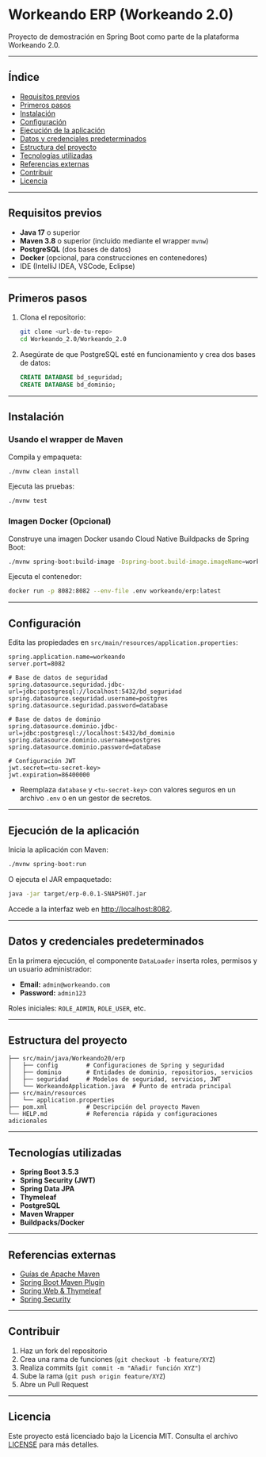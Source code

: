 # Workeando ERP (Workeando 2.0)

Proyecto de demostración en Spring Boot como parte de la plataforma Workeando 2.0.

---

## Índice

* [Requisitos previos](#requisitos-previos)
* [Primeros pasos](#primeros-pasos)
* [Instalación](#instalación)
* [Configuración](#configuración)
* [Ejecución de la aplicación](#ejecución-de-la-aplicación)
* [Datos y credenciales predeterminados](#datos-y-credenciales-predeterminados)
* [Estructura del proyecto](#estructura-del-proyecto)
* [Tecnologías utilizadas](#tecnologías-utilizadas)
* [Referencias externas](#referencias-externas)
* [Contribuir](#contribuir)
* [Licencia](#licencia)

---

## Requisitos previos

* **Java 17** o superior
* **Maven 3.8** o superior (incluido mediante el wrapper `mvnw`)
* **PostgreSQL** (dos bases de datos)
* **Docker** (opcional, para construcciones en contenedores)
* IDE (IntelliJ IDEA, VSCode, Eclipse)

---

## Primeros pasos

1. Clona el repositorio:

   ```bash
   git clone <url-de-tu-repo>
   cd Workeando_2.0/Workeando_2.0
   ```
2. Asegúrate de que PostgreSQL esté en funcionamiento y crea dos bases de datos:

   ```sql
   CREATE DATABASE bd_seguridad;
   CREATE DATABASE bd_dominio;
   ```

---

## Instalación

### Usando el wrapper de Maven

Compila y empaqueta:

```bash
./mvnw clean install
```

Ejecuta las pruebas:

```bash
./mvnw test
```

### Imagen Docker (Opcional)

Construye una imagen Docker usando Cloud Native Buildpacks de Spring Boot:

```bash
./mvnw spring-boot:build-image -Dspring-boot.build-image.imageName=workeando/erp:latest
```

Ejecuta el contenedor:

```bash
docker run -p 8082:8082 --env-file .env workeando/erp:latest
```

---

## Configuración

Edita las propiedades en `src/main/resources/application.properties`:

```properties
spring.application.name=workeando
server.port=8082

# Base de datos de seguridad
spring.datasource.seguridad.jdbc-url=jdbc:postgresql://localhost:5432/bd_seguridad
spring.datasource.seguridad.username=postgres
spring.datasource.seguridad.password=database

# Base de datos de dominio
spring.datasource.dominio.jdbc-url=jdbc:postgresql://localhost:5432/bd_dominio
spring.datasource.dominio.username=postgres
spring.datasource.dominio.password=database

# Configuración JWT
jwt.secret=<tu-secret-key>
jwt.expiration=86400000
```

* Reemplaza `database` y `<tu-secret-key>` con valores seguros en un archivo `.env` o en un gestor de secretos.

---

## Ejecución de la aplicación

Inicia la aplicación con Maven:

```bash
./mvnw spring-boot:run
```

O ejecuta el JAR empaquetado:

```bash
java -jar target/erp-0.0.1-SNAPSHOT.jar
```

Accede a la interfaz web en [http://localhost:8082](http://localhost:8082).

---

## Datos y credenciales predeterminados

En la primera ejecución, el componente `DataLoader` inserta roles, permisos y un usuario administrador:

* **Email:** `admin@workeando.com`
* **Password:** `admin123`

Roles iniciales: `ROLE_ADMIN`, `ROLE_USER`, etc.

---

## Estructura del proyecto

```
├── src/main/java/Workeando20/erp
│   ├── config        # Configuraciones de Spring y seguridad
│   ├── dominio       # Entidades de dominio, repositorios, servicios
│   ├── seguridad     # Modelos de seguridad, servicios, JWT
│   └── WorkeandoApplication.java  # Punto de entrada principal
├── src/main/resources
│   └── application.properties
├── pom.xml           # Descripción del proyecto Maven
└── HELP.md           # Referencia rápida y configuraciones adicionales
```

---

## Tecnologías utilizadas

* **Spring Boot 3.5.3**
* **Spring Security (JWT)**
* **Spring Data JPA**
* **Thymeleaf**
* **PostgreSQL**
* **Maven Wrapper**
* **Buildpacks/Docker**

---

## Referencias externas

* [Guías de Apache Maven](https://maven.apache.org/guides/index.html)
* [Spring Boot Maven Plugin](https://docs.spring.io/spring-boot/3.5.3/maven-plugin)
* [Spring Web & Thymeleaf](https://docs.spring.io/spring-boot/3.5.3/reference/web/servlet.html#web.servlet.spring-mvc.template-engines)
* [Spring Security](https://docs.spring.io/spring-boot/3.5.3/reference/web/spring-security.html)

---

## Contribuir

1. Haz un fork del repositorio
2. Crea una rama de funciones (`git checkout -b feature/XYZ`)
3. Realiza commits (`git commit -m "Añadir función XYZ"`)
4. Sube la rama (`git push origin feature/XYZ`)
5. Abre un Pull Request

---

## Licencia

Este proyecto está licenciado bajo la Licencia MIT. Consulta el archivo [LICENSE](LICENSE) para más detalles.
